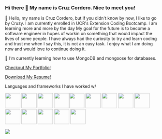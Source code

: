 ### Hi there 👋 My name is Cruz Cordero. Nice to meet you!

🔭 Hello, my name is Cruz Cordero, but if you didn't know by now, I like to go by Cruzy. I am currently enrolled in UCR's Extension Coding Bootcamp. I am learning more and more by the day My goal for the future is to become a software engineer in hopes of workin on something that would impact the lives of some people. I have always had the curiosity to try and learn coding and trust me when I say this, it is not an easy task. I enjoy what I am doing now and would love to continue doing it.

🌱 I’m currently learning how to use MongoDB and mongoose for databases.
 
[Checkout My Portfolio!](https://cordero-cruz.web.app/)

[Download My Resume!](https://github.com/CorderoCruz/CorderoCruz/files/13418976/Cruz.Cordero.Software.Engineer.Final.docx)
 
Languages and frameworks I have worked w/

<img height=50 src="https://cdn.jsdelivr.net/gh/devicons/devicon/icons/html5/html5-original.svg"/>  <img height=50 src="https://cdn.jsdelivr.net/gh/devicons/devicon/icons/css3/css3-original.svg"/>  <img height=50 src="https://user-images.githubusercontent.com/105164264/190067884-3d956828-11e4-4119-b5bd-07c8c147f4d9.svg"/>  <img height=50 src="https://user-images.githubusercontent.com/105164264/190068570-e04d6755-9727-401b-afbc-557663664fed.svg"/><img height=50 src="https://user-images.githubusercontent.com/105164264/190067591-73cc128c-5518-4c94-856d-fa09d082b429.svg"/>  <img height=50 src="https://user-images.githubusercontent.com/105164264/190067816-d56f380a-3aa1-49ad-af65-1b7fc6ee470e.svg"/>  <img height=50 src="https://user-images.githubusercontent.com/105164264/190068539-3467686b-1f98-42dd-8b48-4a45d1113c19.svg"/>  <img height=50 src="https://user-images.githubusercontent.com/105164264/190068498-73a5d471-1165-4fc6-8c05-cc2d7848989e.svg"/>  <img height=50 src="https://user-images.githubusercontent.com/105164264/190068466-c712795b-54c7-4952-a367-0bb8b685641b.svg"/>  <img height=50 src="https://cdn.jsdelivr.net/gh/devicons/devicon/icons/react/react-original.svg"/>  <img height=50 src="https://cdn.jsdelivr.net/gh/devicons/devicon/icons/git/git-plain.svg"/> <img height=50 src="https://user-images.githubusercontent.com/105164264/194719720-89f6b1fa-5848-49b6-bf73-4bcfc0106208.png"/> <img height=50 src="https://user-images.githubusercontent.com/105164264/190068402-bf72d8df-d86f-4422-9d01-f2884b8b69e4.svg"/>
  <img height=50 src="https://user-images.githubusercontent.com/105164264/190068441-bbe2e254-3304-47d8-bd82-3489465d34d4.svg"/>


<img src="https://github-readme-stats.vercel.app/api?username=corderocruz&show_icons=true&theme=dark"/>
